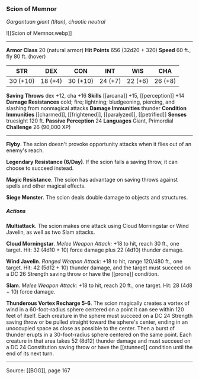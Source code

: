 ### Scion of Memnor
_Gargantuan giant (titan), chaotic neutral_

![[Scion of Memnor.webp]]




---

**Armor Class** 20 (natural armor)
**Hit Points** 656 (32d20 + 320)
**Speed** 60 ft., fly 80 ft. (hover)

| STR     | DEX     | CON     | INT     | WIS     | CHA     |
|---------|---------|---------|---------|---------|---------|
| 30 (+10) | 18 (+4) | 30 (+10) | 24 (+7) | 22 (+6) | 26 (+8) |

**Saving Throws** dex +12, cha +16
**Skills** [[arcana]] +15, [[perception]] +14
**Damage Resistances** cold; fire; lightning; bludgeoning, piercing, and slashing from nonmagical attacks
**Damage Immunities** thunder
**Condition Immunities** [[charmed]], [[frightened]], [[paralyzed]], [[petrified]]
**Senses** truesight 120 ft.
**Passive Perception** 24
**Languages** Giant, Primordial
**Challenge** 26 (90,000 XP)

---

**Flyby**. The scion doesn't provoke opportunity attacks when it flies out of an enemy's reach.

**Legendary Resistance (6/Day)**. If the scion fails a saving throw, it can choose to succeed instead.

**Magic Resistance**. The scion has advantage on saving throws against spells and other magical effects.

**Siege Monster**. The scion deals double damage to objects and structures.

##### Actions
**Multiattack**. The scion makes one attack using Cloud Morningstar or Wind Javelin, as well as two Slam attacks.

**Cloud Morningstar**. _Melee Weapon Attack:_ +18 to hit, reach 30 ft., one target. Hit: 32 (4d10 + 10) force damage plus 22 (4d10) thunder damage.

**Wind Javelin**. _Ranged Weapon Attack:_ +18 to hit, range 120/480 ft., one target. Hit: 42 (5d12 + 10) thunder damage, and the target must succeed on a DC 26 Strength saving throw or have the [[prone]] condition.

**Slam**. _Melee Weapon Attack:_ +18 to hit, reach 20 ft., one target. Hit: 28 (4d8 + 10) force damage.

**Thunderous Vortex Recharge 5-6**. The scion magically creates a vortex of wind in a 60-foot-radius sphere centered on a point it can see within 120 feet of itself. Each creature in the sphere must succeed on a DC 24 Strength saving throw or be pulled straight toward the sphere's center, ending in an unoccupied space as close as possible to the center. Then a burst of thunder erupts in a 30-foot-radius sphere centered on the same point. Each creature in that area takes 52 (8d12) thunder damage and must succeed on a DC 24 Constitution saving throw or have the [[stunned]] condition until the end of its next turn.


---

Source: [[BGG]], page 167